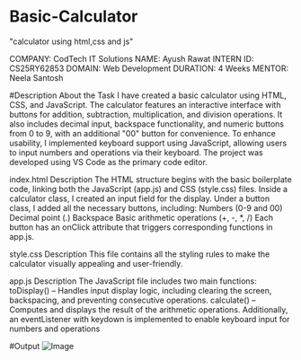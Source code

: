 # Basic-Calculator
"calculator using html,css and js"

COMPANY: CodTech IT Solutions
NAME: Ayush Rawat
INTERN ID: CS25RY62853
DOMAIN: Web Development
DURATION: 4 Weeks
MENTOR: Neela Santosh

#Description About the Task
I have created a basic calculator using HTML, CSS, and JavaScript. The calculator features an interactive interface with buttons for addition, subtraction, multiplication, and division operations. It also includes decimal input, backspace functionality, and numeric buttons from 0 to 9, with an additional "00" button for convenience.
To enhance usability, I implemented keyboard support using JavaScript, allowing users to input numbers and operations via their keyboard. The project was developed using VS Code as the primary code editor.

index.html Description
The HTML structure begins with the basic boilerplate code, linking both the JavaScript (app.js) and CSS (style.css) files. Inside a calculator class, I created an input field for the display. Under a button class, I added all the necessary buttons, including:
Numbers (0-9 and 00)
Decimal point (.)
Backspace
Basic arithmetic operations (+, -, *, /)
Each button has an onClick attribute that triggers corresponding functions in app.js.

style.css Description
This file contains all the styling rules to make the calculator visually appealing and user-friendly.

app.js Description
The JavaScript file includes two main functions:
toDisplay() – Handles input display logic, including clearing the screen, backspacing, and preventing consecutive operations.
calculate() – Computes and displays the result of the arithmetic operations.
Additionally, an eventListener with keydown is implemented to enable keyboard input for numbers and operations


#Output 
![Image](https://github.com/user-attachments/assets/71465f23-2da2-4f16-996e-bc4d469716e4)
